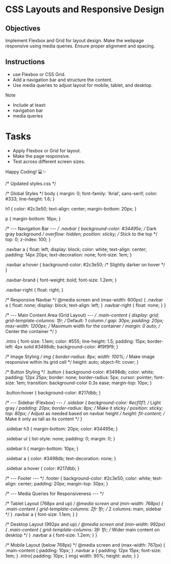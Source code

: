 
# CSS Layouts and Responsive Design

## Objectives

Implement Flexbox and Grid for layout design.
Make the webpage responsive using media queries.
Ensure proper alignment and spacing.

## Instructions

- use Flexbox or CSS Grid.
- Add a navigation bar and structure the content.
- Use media queries to adjust layout for mobile, tablet, and desktop.

>[!NOTE]
>  - Include at least:
>  - navigation bar
>  - media queries

# Tasks

- Apply Flexbox or Grid for layout.
- Make the page responsive.
- Test across different screen sizes.

Happy Coding! 💻✨


/* Updated styles.css */

/* Global Styles */
body {
  margin: 0;
  font-family: 'Arial', sans-serif;
  color: #333;
  line-height: 1.6;
}

h1 {
  color: #2c3e50;
  text-align: center;
  margin-bottom: 20px;
}

p {
  margin-bottom: 16px;
}

/* --- Navigation Bar --- */
.navbar {
  background-color: #34495e; /* Dark gray background */
  overflow: hidden;
  position: sticky; /* Stick to the top */
  top: 0;
  z-index: 100;
}

.navbar a {
  float: left;
  display: block;
  color: white;
  text-align: center;
  padding: 14px 20px;
  text-decoration: none;
  font-size: 1em;
}

.navbar a:hover {
  background-color: #2c3e50; /* Slightly darker on hover */
}

.navbar-brand {
  font-weight: bold;
  font-size: 1.2em;
}

.navbar-right {
  float: right;
}

/* Responsive Navbar */
@media screen and (max-width: 600px) {
  .navbar a {
    float: none;
    display: block;
    text-align: left;
  }
  .navbar-right {
    float: none;
  }
}


/* --- Main Content Area (Grid Layout) --- */
.main-content {
  display: grid;
  grid-template-columns: 1fr; /* Default: 1 column */
  gap: 30px;
  padding: 20px;
  max-width: 1200px; /* Maximum width for the container */
  margin: 0 auto; /* Center the container */
}

.intro {
  font-size: 1.1em;
  color: #555;
  line-height: 1.5;
  padding: 15px;
  border-left: 4px solid #3498db;
  background-color: #f9f9f9;
}

/* Image Styling */
img {
  border-radius: 8px;
  width: 100%; /* Make image responsive within its grid cell */
  height: auto;
  object-fit: cover;
}

/* Button Styling */
.button {
  background-color: #3498db;
  color: white;
  padding: 12px 25px;
  border: none;
  border-radius: 5px;
  cursor: pointer;
  font-size: 1em;
  transition: background-color 0.3s ease;
  margin-top: 10px;
}

.button:hover {
  background-color: #217dbb;
}

/* --- Sidebar (Flexbox) --- */
.sidebar {
  background-color: #ecf0f1; /* Light gray */
  padding: 20px;
  border-radius: 8px;
  /* Make it sticky */
  position: sticky;
  top: 80px; /* Adjust as needed based on navbar height */
  height: fit-content; /* Make it only as tall as its content */
}

.sidebar h3 {
  margin-bottom: 20px;
  color: #34495e;
}

.sidebar ul {
  list-style: none;
  padding: 0;
  margin: 0;
}

.sidebar li {
  margin-bottom: 10px;
}

.sidebar a {
  color: #3498db;
  text-decoration: none;
}

.sidebar a:hover {
  color: #217dbb;
}


/* --- Footer --- */
.footer {
  background-color: #2c3e50;
  color: white;
  text-align: center;
  padding: 20px;
  margin-top: 30px;
}


/* --- Media Queries for Responsiveness --- */

/* Tablet Layout (768px and up) */
@media screen and (min-width: 768px) {
  .main-content {
    grid-template-columns: 2fr 1fr; /* 2 columns: main, sidebar */
  }
  .navbar a {
    font-size: 1.1em;
  }
}

/* Desktop Layout (992px and up) */
@media screen and (min-width: 992px) {
  .main-content {
    grid-template-columns: 3fr 1fr; /* Wider main content on desktop */
  }
  .navbar a {
    font-size: 1.2em;
  }
}

/* Mobile Layout (below 768px) */
@media screen and (max-width: 767px) {
  .main-content {
    padding: 10px;
  }
  .navbar a {
    padding: 12px 15px;
    font-size: 1em;
  }
  .intro{
    padding: 10px;
  }
  img{
    width: 90%;
    height: auto;
  }
}
